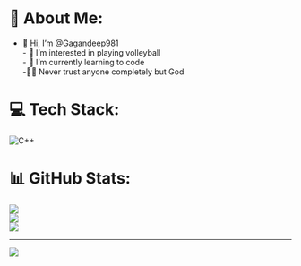 # 💫 About Me:
- 👋 Hi, I’m @Gagandeep981<br>- 👀 I’m interested in playing volleyball<br>- 🌱 I’m currently learning to code<br>-🙇‍♂️ Never trust anyone completely but God


# 💻 Tech Stack:
![C++](https://img.shields.io/badge/c++-%2300599C.svg?style=for-the-badge&logo=c%2B%2B&logoColor=white)
# 📊 GitHub Stats:
![](https://github-readme-stats.vercel.app/api?username=Gagandeep981&theme=dark&hide_border=false&include_all_commits=false&count_private=false)<br/>
![](https://github-readme-streak-stats.herokuapp.com/?user=Gagandeep981&theme=dark&hide_border=false)<br/>
![](https://github-readme-stats.vercel.app/api/top-langs/?username=Gagandeep981&theme=dark&hide_border=false&include_all_commits=false&count_private=false&layout=compact)

---
[![](https://visitcount.itsvg.in/api?id=Gagandeep981&icon=0&color=0)](https://visitcount.itsvg.in)

<!-- Proudly created with GPRM ( https://gprm.itsvg.in ) -->

